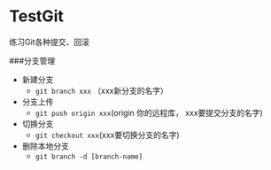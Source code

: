 # TestGit
练习Git各种提交、回滚

###分支管理
- 新建分支
	- `git branch xxx` （xxx新分支的名字）
- 分支上传
	- `git push origin xxx`(origin 你的远程库， xxx要提交分支的名字)
- 切换分支
	- `git checkout xxx`(xxx要切换分支的名字)
- 删除本地分支
	- `git branch -d [branch-name]` 

